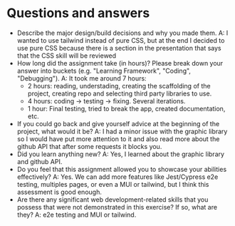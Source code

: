 # Questions and answers
- Describe the major design/build decisions and why you made them.
  A: I wanted to use tailwind instead of pure CSS, but at the end I decided to use pure CSS because there is a section in the presentation that says that the CSS skill will be reviewed
- How long did the assignment take (in hours)? Please break down your answer into buckets (e.g. "Learning Framework", "Coding", "Debugging").
  A: It took me around 7 hours:
    - 2 hours: reading, understading, creating the scaffolding of the project, creating repo and selecting third party libraries to use.
    - 4 hours: coding -> testing -> fixing. Several iterations.
    - 1 hour: Final testing, tried to break the app, created documentation, etc.
- If you could go back and give yourself advice at the beginning of the project, what would it be?
  A: I had a minor issue with the graphic library so I would have put more attention to it and also read more about the github API that after some requests it blocks you.
- Did you learn anything new?
  A: Yes, I learned about the graphic library and github API.
- Do you feel that this assignment allowed you to showcase your abilities effectively?
  A: Yes. We can add more features like Jest/Cypress e2e testing, multiples pages, or even a MUI or tailwind, but I think this assessment is good enough.
- Are there any significant web development-related skills that you possess that were not demonstrated in this exercise? If so, what are they?
  A: e2e testing and MUI or tailwind.
